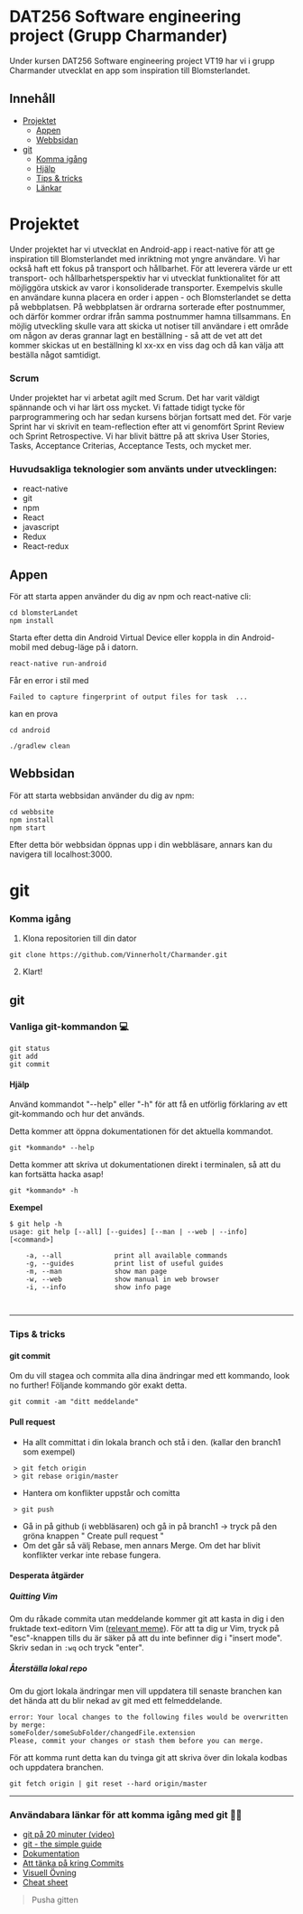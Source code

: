 ﻿# DAT256 Software engineering project (Grupp Charmander)
Under kursen DAT256 Software engineering project VT19 har vi i grupp Charmander utvecklat en app som inspiration till Blomsterlandet.

## Innehåll
* [Projektet](#projektet)
  * [Appen](#appen)
  * [Webbsidan](#webbsidan)
* [git](#git)
    * [Komma igång](#komma-igång)
  * [Hjälp](#hjälp)
  * [Tips & tricks](#tips--tricks)
  * [Länkar](#användabara-länkar-för-att-komma-igång-med-git-)

# Projektet
 Under projektet har vi utvecklat en Android-app i react-native för att ge inspiration till Blomsterlandet med inriktning mot yngre användare. Vi har också haft ett fokus på transport och hållbarhet.
 För att leverera värde ur ett transport- och hållbarhetsperspektiv har vi utvecklat funktionalitet för att möjliggöra utskick av varor i konsoliderade transporter.
 Exempelvis skulle en användare kunna placera en order i appen - och Blomsterlandet se detta på webbplatsen. På webbplatsen är ordrarna sorterade efter postnummer, och därför kommer ordrar ifrån samma postnummer hamna tillsammans. En möjlig utveckling skulle vara att skicka ut notiser till användare i ett område om någon av deras grannar lagt en beställning - så att de vet att det kommer skickas ut en beställning kl xx-xx en viss dag och då kan välja att beställa något samtidigt.
 
 ### Scrum
 Under projektet har vi arbetat agilt med Scrum. Det har varit väldigt spännande och vi har lärt oss mycket. Vi fattade tidigt tycke för parprogrammering och har sedan kursens början fortsatt med det. För varje Sprint har vi skrivit en team-reflection efter att vi genomfört Sprint Review och Sprint Retrospective. Vi har blivit bättre på att skriva User Stories, Tasks, Acceptance Criterias, Acceptance Tests, och mycket mer.
 ### Huvudsakliga teknologier som använts under utvecklingen:
 * react-native
 * git
 * npm
 * React
 * javascript
 * Redux
 * React-redux
## Appen
För att starta appen använder du dig av npm och react-native cli:
```
cd blomsterLandet
npm install
```
Starta efter detta din Android Virtual Device eller koppla in din Android-mobil med debug-läge på i datorn.
```
react-native run-android
```
Får en error i stil med 
```
Failed to capture fingerprint of output files for task  ...
```
kan en prova 
```
cd android

./gradlew clean
```

## Webbsidan
För att starta webbsidan använder du dig av npm:
```
cd webbsite
npm install
npm start
```
Efter detta bör webbsidan öppnas upp i din webbläsare, annars kan du navigera till localhost:3000.

# git
### Komma igång
1. Klona repositorien till din dator
```
git clone https://github.com/Vinnerholt/Charmander.git
```
2. Klart!

## git

### Vanliga git-kommandon :computer:
```
git status
git add
git commit
```

#### Hjälp
Använd kommandot "--help" eller "-h" för att få en utförlig förklaring av ett git-kommando och hur det används.

Detta kommer att öppna dokumentationen för det aktuella kommandot.
```
git *kommando* --help
```

Detta kommer att skriva ut dokumentationen direkt i terminalen, så att du kan fortsätta hacka asap!
```
git *kommando* -h
```

**Exempel**

```
$ git help -h
usage: git help [--all] [--guides] [--man | --web | --info] [<command>]

    -a, --all             print all available commands
    -g, --guides          print list of useful guides
    -m, --man             show man page
    -w, --web             show manual in web browser
    -i, --info            show info page   
    
    
```
***
### Tips & tricks

#### git commit
Om du vill stagea och commita alla dina ändringar med ett kommando, look no further! Följande kommando gör exakt detta.
```
git commit -am "ditt meddelande"
```
#### Pull request
- Ha allt committat i din lokala branch och stå i den. (kallar den branch1 som exempel)
```
 > git fetch origin
 > git rebase origin/master
```
- Hantera om konflikter uppstår och comitta
```
 > git push
```
- Gå in på github (i webbläsaren) och gå in på branch1 -> tryck på den gröna knappen " Create pull request "
- Om det går så välj Rebase, men annars Merge. Om det har blivit konflikter verkar inte rebase fungera.
#### Desperata åtgärder

##### Quitting Vim
Om du råkade commita utan meddelande kommer git att kasta in dig i den fruktade text-editorn Vim ([relevant meme](https://stackoverflow.blog/2017/05/23/stack-overflow-helping-one-million-developers-exit-vim/)). För att ta dig ur Vim, tryck på "esc"-knappen tills du är säker på att du inte befinner dig i "insert mode". Skriv sedan in  `:wq` och tryck "enter".


##### Återställa lokal repo
Om du gjort lokala ändringar men vill uppdatera till senaste branchen kan det hända att du blir nekad av git med ett felmeddelande. 
```
error: Your local changes to the following files would be overwritten by merge:
someFolder/someSubFolder/changedFile.extension
Please, commit your changes or stash them before you can merge.
```
För att komma runt detta kan du tvinga git att skriva över din lokala kodbas och uppdatera branchen.
```
git fetch origin | git reset --hard origin/master
```
***
### Användabara länkar för att komma igång med git 🐱‍💻

* [git på 20 minuter (video)](https://www.youtube.com/watch?v=0fKg7e37bQE)
* [git - the simple guide](http://rogerdudler.github.io/git-guide/)
* [Dokumentation](https://git-scm.com/docs)
* [Att tänka på kring Commits](https://www.freshconsulting.com/atomic-commits/)
* [Visuell Övning](https://learngitbranching.js.org/)
* [Cheat sheet](https://github.github.com/training-kit/downloads/github-git-cheat-sheet/)

>Pusha gitten
